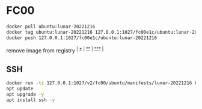 # FC00
```sh
docker pull ubuntu:lunar-20221216
docker tag ubuntu:lunar-20221216 127.0.0.1:1027/fc00e1c/ubuntu:lunar-20221216
docker push 127.0.0.1:1027/fc00e1c/ubuntu:lunar-20221216
```
remove image from registry <sup>| [*](https://github.com/distribution/distribution/issues/2719?ysclid=ldco3wf5zr47870285) | [**](https://github.com/distribution/distribution/issues/2959?ysclid=ldchfsx4s4926492554) | [***](https://gist.github.com/giansalex/5570002b6fb8d273d15bbc2ac4522aad) |</sup> 
<!-- : 
- Remove the spaces:
```yml
    environment:
      - REGISTRY_STORAGE_DELETE_ENABLED=true
```
Or better yet, use the dictionary notation:
```yml
    environment:
      REGISTRY_STORAGE_DELETE_ENABLED: true
```
- ```curl 127.0.0.1:1027/v2/_catalog```
- ```curl -v -H "Accept: application/vnd.docker.distribution.manifest.v2+json" -X GET 127.0.0.1:1027/v2/fc00/ubuntu/manifests/lunar-20221216```
- ```curl -v -H "Accept: application/vnd.docker.distribution.manifest.v2+json" -X DELETE 127.0.0.1:1027/v2/fc00/ubuntu/manifests/<DOCKER-CONTENT-DIGEST>```
- ```docker ps```
- ```docker exec -it <REGISTRY-CONTAINER-NAME> bin/registry garbage-collect /etc/docker/registry/config.yml --delete-untagged=true fc00/ubuntu```
- ```docker restart``` or ```docker service scale registry=0 & docker service scale registry=1```
-->
## SSH
```sh
docker run -ti 127.0.0.1:1027/v2/fc00/ubuntu/manifests/lunar-20221216 bash
apt update
apt upgrade -y
apt install ssh -y
```
